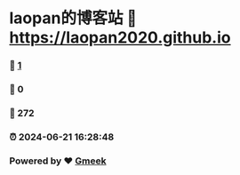 # laopan的博客站 :link: https://laopan2020.github.io 
### :page_facing_up: [1](https://laopan2020.github.io/tag.html) 
### :speech_balloon: 0 
### :hibiscus: 272 
### :alarm_clock: 2024-06-21 16:28:48 
### Powered by :heart: [Gmeek](https://github.com/Meekdai/Gmeek)
